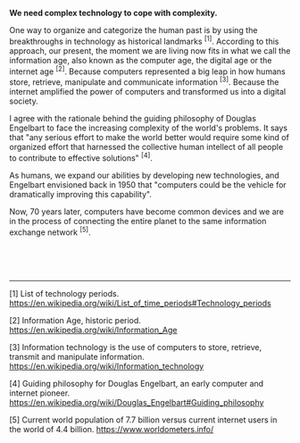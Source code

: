 **We need complex technology to cope with complexity.**

One way to organize and categorize the human past is by using the breakthroughs in technology as historical landmarks <sup>[1]</sup>. According to this approach, our present, the moment we are living now fits in what we call the information age, also known as the computer age, the digital age or the internet age <sup>[2]</sup>. Because computers represented a big leap in how humans store, retrieve, manipulate and communicate information <sup>[3]</sup>. Because the internet amplified the power of computers and transformed us into a digital society.

I agree with the rationale behind the guiding philosophy of Douglas Engelbart to face the increasing complexity of the world's problems. It says that "any serious effort to make the world better would require some kind of organized effort that harnessed the collective human intellect of all people to contribute to effective solutions" <sup>[4]</sup>.

As humans, we expand our abilities by developing new technologies, and Engelbart envisioned back in 1950 that "computers could be the vehicle for dramatically improving this capability".

Now, 70 years later, computers have become common devices and we are in the process of connecting the entire planet to the same information exchange network <sup>[5]</sup>.

<br><br><br>

---

[1] List of technology periods.
https://en.wikipedia.org/wiki/List_of_time_periods#Technology_periods

[2] Information Age, historic period.
https://en.wikipedia.org/wiki/Information_Age

[3] Information technology is the use of computers to store, retrieve, transmit and manipulate information.
https://en.wikipedia.org/wiki/Information_technology

[4] Guiding philosophy for Douglas Engelbart, an early computer and internet pioneer.
https://en.wikipedia.org/wiki/Douglas_Engelbart#Guiding_philosophy

[5] Current world population of 7.7 billion versus current internet users in the world of 4.4 billion. 
https://www.worldometers.info/